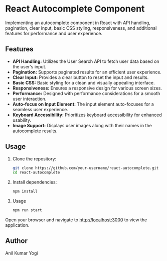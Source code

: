 # React Autocomplete Component

Implementing an autocomplete component in React with API handling, pagination, clear input, basic CSS styling, responsiveness, and additional features for performance and user experience.

## Features

- **API Handling:** Utilizes the User Search API to fetch user data based on the user's input.
- **Pagination:** Supports paginated results for an efficient user experience.
- **Clear Input:** Provides a clear button to reset the input and results.
- **Basic CSS:** Basic styling for a clean and visually appealing interface.
- **Responsiveness:** Ensures a responsive design for various screen sizes.
- **Performance:** Designed with performance considerations for a smooth user interaction.
- **Auto-focus on Input Element:** The input element auto-focuses for a seamless user experience.
- **Keyboard Accessibility:** Prioritizes keyboard accessibility for enhanced usability.
- **Image Support:** Displays user images along with their names in the autocomplete results.

## Usage

1. Clone the repository:

   ```bash
   git clone https://github.com/your-username/react-autocomplete.git
   cd react-autocomplete
2. Install dependencies:
   ```bash
   npm install
3. Usage
   ```bash
   npm run start
Open your browser and navigate to [http://localhost:3000](http://localhost:3000) to view the application.

## Author
Anil Kumar Yogi
